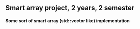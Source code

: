 Smart array project, 2 years, 2 semester
---
#### Some sort of smart array (std::vector like) implementation
